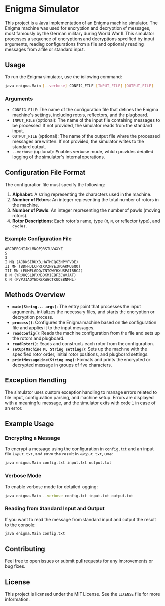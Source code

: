 # Enigma Simulator

This project is a Java implementation of an Enigma machine simulator. The Enigma machine was used for encryption and decryption of messages, most famously by the German military during World War II. This simulator processes a sequence of encryptions and decryptions specified by input arguments, reading configurations from a file and optionally reading messages from a file or standard input.

## Usage

To run the Enigma simulator, use the following command:

```bash
java enigma.Main [--verbose] CONFIG_FILE [INPUT_FILE] [OUTPUT_FILE]
```

### Arguments

- `CONFIG_FILE`: The name of the configuration file that defines the Enigma machine's settings, including rotors, reflectors, and the plugboard.
- `INPUT_FILE` (optional): The name of the input file containing messages to be processed. If not provided, the simulator reads from the standard input.
- `OUTPUT_FILE` (optional): The name of the output file where the processed messages are written. If not provided, the simulator writes to the standard output.
- `--verbose` (optional): Enables verbose mode, which provides detailed logging of the simulator's internal operations.

## Configuration File Format

The configuration file must specify the following:

1. **Alphabet**: A string representing the characters used in the machine.
2. **Number of Rotors**: An integer representing the total number of rotors in the machine.
3. **Number of Pawls**: An integer representing the number of pawls (moving rotors).
4. **Rotor Descriptions**: Each rotor's name, type (`M`, `N`, or reflector type), and cycles.

### Example Configuration File

```
ABCDEFGHIJKLMNOPQRSTUVWXYZ
5
3
I MQ (AJDKSIRUXBLHWTMCQGZNPYFVOE)
II MF (BDFHJLCPRTXVZNYEIWGAKMUSQO)
III MN (EKMFLGDQVZNTOWYHXUSPAIBRCJ)
B N (YRUHQSLDPXNGOKMIEBFZCWVJAT)
C N (FVPJIAOYEDRZXWGCTKUQSBNMHL)
```

## Methods Overview

- **`main(String... args)`**: The entry point that processes the input arguments, initializes the necessary files, and starts the encryption or decryption process.
- **`process()`**: Configures the Enigma machine based on the configuration file and applies it to the input messages.
- **`readConfig()`**: Reads the machine configuration from the file and sets up the rotors and plugboard.
- **`readRotor()`**: Reads and constructs each rotor from the configuration.
- **`setUp(Machine M, String settings)`**: Sets up the machine with the specified rotor order, initial rotor positions, and plugboard settings.
- **`printMessageLine(String msg)`**: Formats and prints the encrypted or decrypted message in groups of five characters.

## Exception Handling

The simulator uses custom exception handling to manage errors related to file input, configuration parsing, and machine setup. Errors are displayed with a meaningful message, and the simulator exits with code `1` in case of an error.

## Example Usage

### Encrypting a Message

To encrypt a message using the configuration in `config.txt` and an input file `input.txt`, and save the result in `output.txt`, use:

```bash
java enigma.Main config.txt input.txt output.txt
```

### Verbose Mode

To enable verbose mode for detailed logging:

```bash
java enigma.Main --verbose config.txt input.txt output.txt
```

### Reading from Standard Input and Output

If you want to read the message from standard input and output the result to the console:

```bash
java enigma.Main config.txt
```

## Contributing

Feel free to open issues or submit pull requests for any improvements or bug fixes.

## License

This project is licensed under the MIT License. See the `LICENSE` file for more information.
